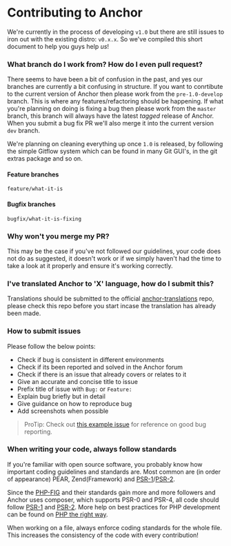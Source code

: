 # Contributing to Anchor
We're currently in the process of developing `v1.0` but there are still issues to iron out with the existing distro: `v0.x.x`. So we've compiled this short document to help you guys help *us*!

### What branch do I work from? How do I even pull request?
There seems to have been a bit of confusion in the past, and yes our branches are currently a bit confusing in structure. If you want to conrtibute to the current version of Anchor then please work from the `pre-1.0-develop` branch. This is where any features/refactoring should be happening. If what you're planning on doing is fixing a bug then please work from the `master` branch, this branch will always have the latest *tagged* release of Anchor. When you submit a bug fix PR we'll also merge it into the current version `dev` branch.

We're planning on cleaning everything up once `1.0` is released, by following the simple Gitflow system which can be found in many Git GUI's, in the git extras package and so on.

#### Feature branches
`feature/what-it-is`

#### Bugfix branches
`bugfix/what-it-is-fixing`

### Why won't you merge my PR?
This may be the case if you've not followed our guidelines, your code does not do as suggested, it doesn't work or if we simply haven't had the time to take a look at it properly and ensure it's working correctly.

### I've translated Anchor to 'X' language, how do I submit this?
Translations should be submitted to the official [anchor-translations](https://github.com/anchorcms/anchor-translations) repo, please check this repo before you start incase the translation has already been made.

### How to submit issues
Please follow the below points:
- Check if bug is consistent in different environments
- Check if its been reported and solved in the Anchor forum
- Check if there is an issue that already covers or relates to it
- Give an accurate and concise title to issue
- Prefix title of issue with `Bug:` or `Feature:`
- Explain bug briefly but in detail
- Give guidance on how to reproduce bug
- Add screenshots when possible

> ProTip: Check out [this example issue](https://github.com/anchorcms/anchor-cms/issues/873#issuecomment-151784603) for reference on good bug reporting.

### When writing your code, always follow standards
If you're familiar with open source software, you probably know how important coding guidelines and standards are. Most common are (in order of appearance) PEAR, Zend(Framework) and [PSR-1](http://www.php-fig.org/psr/psr-1)/[PSR-2](http://www.php-fig.org/psr/psr-2).

Since the [PHP-FIG](http://www.php-fig.org) and their standards gain more and more followers and Anchor uses composer, which supports PSR-0 and PSR-4, all code should follow [PSR-1](http://www.php-fig.org/psr/psr-1) and [PSR-2](http://www.php-fig.org/psr/psr-2).
More help on best practices for PHP development can be found on [PHP the right way](http://www.phptherightway.com).

When working on a file, always enforce coding standards for the whole file. This increases the consistency of the code with every contribution!
